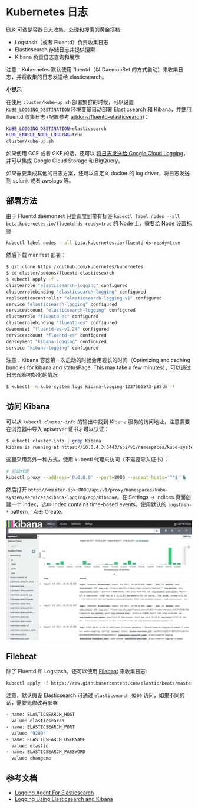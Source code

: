 # Kubernetes 日志

ELK 可谓是容器日志收集、处理和搜索的黄金搭档:

- Logstash（或者 Fluentd）负责收集日志
- Elasticsearch 存储日志并提供搜索
- Kibana 负责日志查询和展示

注意：Kubernetes 默认使用 fluentd（以 DaemonSet 的方式启动）来收集日志，并将收集的日志发送给 elasticsearch。

**小提示**

在使用 `cluster/kube-up.sh` 部署集群的时候，可以设置 `KUBE_LOGGING_DESTINATION` 环境变量自动部署 Elasticsearch 和 Kibana，并使用 fluentd 收集日志 (配置参考 [addons/fluentd-elasticsearch](https://github.com/kubernetes/kubernetes/tree/master/cluster/addons/fluentd-elasticsearch))：

```sh
KUBE_LOGGING_DESTINATION=elasticsearch
KUBE_ENABLE_NODE_LOGGING=true
cluster/kube-up.sh
```

如果使用 GCE 或者 GKE 的话，还可以 [将日志发送给 Google Cloud Logging](https://kubernetes.io/docs/user-guide/logging/stackdriver/)，并可以集成 Google Cloud Storage 和 BigQuery。

如果需要集成其他的日志方案，还可以自定义 docker 的 log driver，将日志发送到 splunk 或者 awslogs 等。

## 部署方法

由于 Fluentd daemonset 只会调度到带有标签 `kubectl label nodes --all beta.kubernetes.io/fluentd-ds-ready=true` 的 Node 上，需要给 Node 设置标签

```sh
kubectl label nodes --all beta.kubernetes.io/fluentd-ds-ready=true
```

然后下载 manifest 部署：

```sh
$ git clone https://github.com/kubernetes/kubernetes
$ cd cluster/addons/fluentd-elasticsearch
$ kubectl apply -f .
clusterrole "elasticsearch-logging" configured
clusterrolebinding "elasticsearch-logging" configured
replicationcontroller "elasticsearch-logging-v1" configured
service "elasticsearch-logging" configured
serviceaccount "elasticsearch-logging" configured
clusterrole "fluentd-es" configured
clusterrolebinding "fluentd-es" configured
daemonset "fluentd-es-v1.24" configured
serviceaccount "fluentd-es" configured
deployment "kibana-logging" configured
service "kibana-logging" configured
```

注意：Kibana 容器第一次启动的时候会用较长的时间（Optimizing and caching bundles for kibana and statusPage. This may take a few minutes），可以通过日志观察初始化的情况

```sh
$ kubectl -n kube-system logs kibana-logging-1237565573-p88lm -f
```

## 访问 Kibana

可以从 `kubectl cluster-info` 的输出中找到 Kibana 服务的访问地址，注意需要在浏览器中导入 apiserver 证书才可以认证：

```sh
$ kubectl cluster-info | grep Kibana
Kibana is running at https://10.0.4.3:6443/api/v1/namespaces/kube-system/services/kibana-logging/proxy
```

这里采用另外一种方式，使用 kubectl 代理来访问（不需要导入证书）：

```sh
# 启动代理
kubectl proxy --address='0.0.0.0' --port=8080 --accept-hosts='^*$' &
```

然后打开 `http://<master-ip>:8080/api/v1/proxy/namespaces/kube-system/services/kibana-logging/app/kibana#`。在 Settings -> Indices 页面创建一个 index，选中 Index contains time-based events，使用默认的 `logstash-*` pattern，点击 Create。

![](images/kibana.png)

## Filebeat

除了 Fluentd 和 Logstash，还可以使用 [Filebeat](https://www.elastic.co/products/beats/filebeat) 来收集日志:

```sh
kubectl apply -f https://raw.githubusercontent.com/elastic/beats/master/deploy/kubernetes/filebeat-kubernetes.yaml
```

注意，默认假设 Elasticsearch 可通过 `elasticsearch:9200` 访问，如果不同的话，需要先修改再部署

```sh
- name: ELASTICSEARCH_HOST
  value: elasticsearch
- name: ELASTICSEARCH_PORT
  value: "9200"
- name: ELASTICSEARCH_USERNAME
  value: elastic
- name: ELASTICSEARCH_PASSWORD
  value: changeme
```

## 参考文档

- [Logging Agent For Elasticsearch](https://github.com/kubernetes/kubernetes/tree/master/cluster/addons/fluentd-elasticsearch)
- [Logging Using Elasticsearch and Kibana](https://kubernetes.io/docs/tasks/debug-application-cluster/logging-elasticsearch-kibana/)

